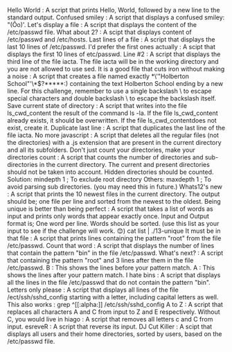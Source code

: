 Hello World : A script that prints Hello, World, followed by a new line to the standard output.
Confused smiley : A script that displays a confused smiley: "(Ôo)'.
Let's display a file : A script that displays the content of the /etc/passwd file.
What about 2? : A scipt that displays content of /etc/passwd and /etc/hosts.
Last lines of a file : A script that displays the last 10 lines of /etc/passwd.
I'd prefer the first ones actually : A scipt that displays the first 10 lines of etc/passwd.
Line #2 : A script that displays the third line of the file iacta.
The file iacta will be in the working directory and you are not allowed to use sed.
It is a good file that cuts iron without making a noise : A script that creates a file named exactly \*\\'"Holberton School"\'\\*$\?\*\*\*\*\*:) containing the text Holberton School ending by a new line.
For this challenge, remember to use a single backslash \ to escape special characters and double backslash \\ to escape the backslash itself.
Save current state of directory : A script that writes into the file ls_cwd_content the result of the command ls -la. If the file ls_cwd_content already exists, it should be overwritten. If the file ls_cwd_contentdoes not exist, create it.
Duplicate last line : A script that duplicates the last line of the file iacta.
No more javascript : A script that deletes all the regular files (not the directories) with a .js extension that are present in the current directory and all its subfolders.
Don't just count your directories, make your directories count : A script that counts the number of directories and sub-directories in the current directory.
The current and present directories should not be taken into account.
Hidden directories should be counted.
Solution: mindepth 1 ; To exclude root directory
Others: maxdepth 1 ; To avoid parsing sub directories. (you may need this in future.)
Whats12's new : A script that prints the 10 newest files in the current directory.
The output should be; one file per line and sorted from the newest to the oldest.
Being unique is better than being perfect : A script that takes a list of words as input and prints only words that appear exactly once.
Input and Output format is; One word per line.
Words should be sorted. (use this list as your input to see if the challenge will work. 😊) cat list | ./13-unique
It must be in that file : A script that prints lines containing the pattern "root" from the file /etc/passwd.
Count that word : A script that displays the number of lines that contain the pattern "bin" in the file /etc/passwd.
What's next? : A script that containing the pattern "root" and 3 lines after them in the file /etc/passwd.
B : This shows the lines before your pattern match.
A : This shows the lines after your pattern match.
I hate bins : A script that displays all the lines in the file /etc/passwd that do not contain the pattern "bin".
Letters only please : A script that displays all lines of the file /ect/ssh/sshd_config starting with a letter, including capital letters as well.
This also works : grep ^[[:alpha:]] /etc/ssh/sshd_config
A to Z : A script that replaces all characters A and C from input to Z and E respectively.
Without C, you would live in hiago : A script that removes all letters c and C from input.
esreveR : A script that reverse its input.
DJ Cut Killer : A scipt that displays all users and their home directories, sorted by users, based on the /etc/passwd file.
